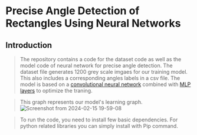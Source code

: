 # Precise Angle Detection of Rectangles Using Neural Networks
## Introduction
> The repository contains a code for the dataset code as well as the model code of neural network for precise angle detection.
> The dataset file generates 1200 grey scale imgaes for our training model. This also includes a corresponding angles labels in a csv file.
> The model is based on a [convolutional neural network](https://en.wikipedia.org/wiki/Convolutional_neural_network) combined with [MLP layers](https://en.wikipedia.org/wiki/Multilayer_perceptron) to optimize the traning. 


> This graph represents our model's learning graph.
> ![Screenshot from 2024-02-15 19-59-08](https://github.com/rabiaf183/precise-angle-detection-using-NeuralNetworks/assets/58448531/7389e9a6-0d52-4a25-aaff-f1a9df5b4208)




> To run the code, you need to install few basic dependencies.
> For python related libraries you can simply install with Pip command. 
